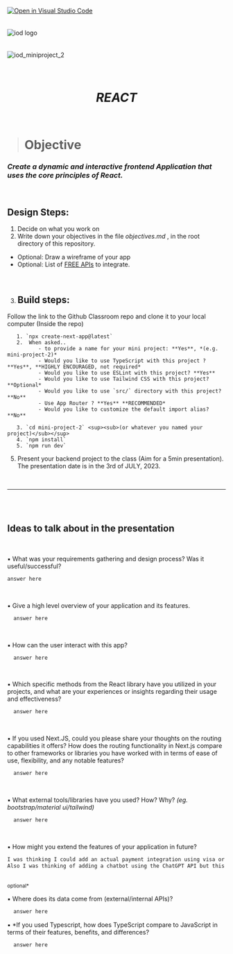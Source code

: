 [![Open in Visual Studio Code](https://classroom.github.com/assets/open-in-vscode-718a45dd9cf7e7f842a935f5ebbe5719a5e09af4491e668f4dbf3b35d5cca122.svg)](https://classroom.github.com/online_ide?assignment_repo_id=11326299&assignment_repo_type=AssignmentRepo)
</br></br></br>
![iod logo](https://x4w8f4y8.rocketcdn.me/wp-content/uploads/2020/05/iod_h_tp_white_c.png)
</br></br></br>
![iod_miniproject_2](https://i.ibb.co/GQrydxK/Screenshot-2023-06-07-at-8-41-59-PM.png)
</br></br></br>

<div align="center">

# *REACT*

</div>


</br>

> # Objective


### *Create a dynamic and interactive frontend Application that uses the core principles of React.*

<br>

## Design Steps:

1. Decide on what you work on
2. Write down your objectives in the file *objectives.md* , in the root directory of this repository.

- Optional: Draw a wireframe of your app
- Optional: List of [FREE APIs](https://docs.google.com/spreadsheets/d/15iDpjqyBkSse9wcN7vvQvORBvX8P_ivAjm-iKXp776Y/edit#gid=0) to integrate.

<br>

3. ## Build steps:

Follow the link to the Github Classroom repo and clone it to your local computer
(Inside the repo)

       1. `npx create-next-app@latest`
       2.  When asked..
              - to provide a name for your mini project: **Yes**, *(e.g. mini-project-2)*
              - Would you like to use TypeScript with this project ? **Yes**, **HIGHLY ENCOURAGED, not required*
              - Would you like to use ESLint with this project? **Yes**
              - Would you like to use Tailwind CSS with this project? **Optional*
              - Would you like to use `src/` directory with this project? **No**
              - Use App Router ? **Yes** **RECOMMENDED*
              - Would you like to customize the default import alias? **No**

       3. `cd mini-project-2` <sup><sub>(or whatever you named your project)</sub></sup>
       4. `npm install`
       5. `npm run dev`

5. Present your backend project to the class (Aim for a 5min presentation). The presentation date is in the 3rd of JULY, 2023.

<br>

<hr>

<br><br>

## Ideas to talk about in the presentation


<br/>

▪ What was your requirements gathering and design process? Was it useful/successful?
   ```md
   answer here
   ```

</br>

▪ Give a high level overview of your application and its features.
 ```md
   answer here
 ```


</br>

▪ How can the user interact with this app?
 ```md
   answer here
 ```

</br>

▪ Which specific methods from the React library have you utilized in your projects, and what are your experiences or insights regarding their usage and effectiveness?
 ```md
   answer here
```

</br>

▪ If you used Next.JS, could you please share your thoughts on the routing capabilities it offers? How does the routing functionality in Next.js compare to other frameworks or libraries you have worked with in terms of ease of use, flexibility, and any notable features?
 ```md
   answer here
```

</br>

▪ What external tools/libraries have you used? How? Why?
*(eg. bootstrap/material ui/tailwind)*
 ```md
   answer here
 ```

</br>

▪ How might you extend the features of your application in future?
 ```md
 I was thinking I could add an actual payment integration using visa or paypal, this requires a backend
 Also I was thinking of adding a chatbot using the ChatGPT API but this also required a back end
 ```

 </br>

<div>
<sup>optional*</sup>
</div>

▪ Where does its data come from (external/internal APIs)?


 ```md
   answer here
 ```


▪ *If you used Typescript, how does TypeScript compare to JavaScript in terms of their features, benefits, and differences?


 ```md
   answer here
 ```

</br></br></br></br></br>


